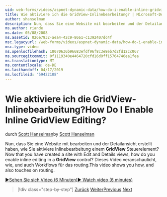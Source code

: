 ```yaml
---
uid: web-forms/videos/aspnet-dynamic-data/how-do-i-enable-inline-gridview-editing
title: Wie aktiviere ich die GridView-Inlinebearbeitung? | Microsoft-Dokumentation
author: shanselman
description: Nun, dass Sie eine Website mit bearbeiten und der Detailansicht erstellt haben, wie aktiviere Sie Inlinebearbeitung in einem GridView-Steuerelement? In diesem Video erfahren Sie, wie, und auch Touc...
ms.author: riande
ms.date: 05/08/2008
ms.assetid: 026e7932-aea4-42c9-8661-c1392407dc4f
msc.legacyurl: /web-forms/videos/aspnet-dynamic-data/how-do-i-enable-inline-gridview-editing
msc.type: video
ms.openlocfilehash: 18070636b96683efdf96f8c3e8eb7d2fd12cc067
ms.sourcegitcommit: 0f1119340e4464720cfd16d0ff15764746ea1fea
ms.translationtype: MT
ms.contentlocale: de-DE
ms.lasthandoff: 04/17/2019
ms.locfileid: "59422108"
---
```

# <a name="how-do-i-enable-inline-gridview-editing"></a><span data-ttu-id="726a7-105">Wie aktiviere ich die GridView-Inlinebearbeitung?</span><span class="sxs-lookup"><span data-stu-id="726a7-105">How Do I Enable Inline GridView Editing?</span></span>

<span data-ttu-id="726a7-106">durch [Scott Hanselman](https://github.com/shanselman)</span><span class="sxs-lookup"><span data-stu-id="726a7-106">by [Scott Hanselman](https://github.com/shanselman)</span></span>

<span data-ttu-id="726a7-107">Nun, dass Sie eine Website mit bearbeiten und der Detailansicht erstellt haben, wie Sie aktiviere Inlinebearbeitung einem **GridView** Steuerelement?</span><span class="sxs-lookup"><span data-stu-id="726a7-107">Now that you have created a site with Edit and Details views, how do you enable inline editing in a **GridView** control?</span></span> <span data-ttu-id="726a7-108">Dieses Video veranschaulicht, wie, und auch Workflows für das routing.</span><span class="sxs-lookup"><span data-stu-id="726a7-108">This video shows you how, and also touches on routing.</span></span>

[<span data-ttu-id="726a7-109">&#9654;Sehen Sie sich Video (6 Minuten)</span><span class="sxs-lookup"><span data-stu-id="726a7-109">&#9654; Watch video (6 minutes)</span></span>](https://channel9.msdn.com/Blogs/ASP-NET-Site-Videos/how-do-i-enable-inline-gridview-editing)

> [!div class="step-by-step"]
> <span data-ttu-id="726a7-110">[Zurück](your-first-scaffold-and-what-is-dynamic-data.md)
> [Weiter](how-do-i-change-how-my-fields-render.md)</span><span class="sxs-lookup"><span data-stu-id="726a7-110">[Previous](your-first-scaffold-and-what-is-dynamic-data.md)
[Next](how-do-i-change-how-my-fields-render.md)</span></span>
